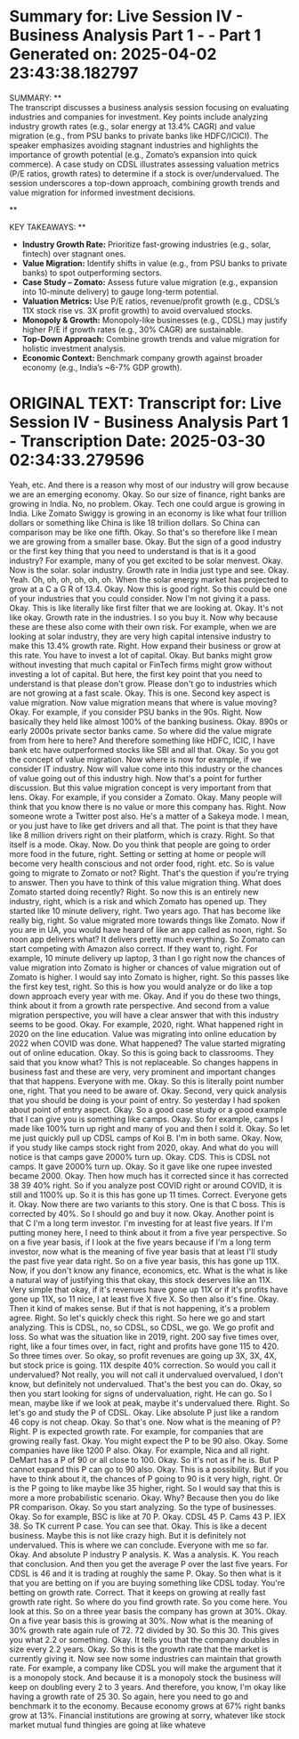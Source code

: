 Summary for: Live Session IV - Business Analysis Part 1 - - Part 1
Generated on: 2025-04-02 23:43:38.182797
==================================================

SUMMARY:
**  
The transcript discusses a business analysis session focusing on evaluating industries and companies for investment. Key points include analyzing industry growth rates (e.g., solar energy at 13.4% CAGR) and value migration (e.g., from PSU banks to private banks like HDFC/ICICI). The speaker emphasizes avoiding stagnant industries and highlights the importance of growth potential (e.g., Zomato’s expansion into quick commerce). A case study on CDSL illustrates assessing valuation metrics (P/E ratios, growth rates) to determine if a stock is over/undervalued. The session underscores a top-down approach, combining growth trends and value migration for informed investment decisions.

**

KEY TAKEAWAYS:
**  
- **Industry Growth Rate:** Prioritize fast-growing industries (e.g., solar, fintech) over stagnant ones.  
- **Value Migration:** Identify shifts in value (e.g., from PSU banks to private banks) to spot outperforming sectors.  
- **Case Study – Zomato:** Assess future value migration (e.g., expansion into 10-minute delivery) to gauge long-term potential.  
- **Valuation Metrics:** Use P/E ratios, revenue/profit growth (e.g., CDSL’s 11X stock rise vs. 3X profit growth) to avoid overvalued stocks.  
- **Monopoly & Growth:** Monopoly-like businesses (e.g., CDSL) may justify higher P/E if growth rates (e.g., 30% CAGR) are sustainable.  
- **Top-Down Approach:** Combine growth trends and value migration for holistic investment analysis.  
- **Economic Context:** Benchmark company growth against broader economy (e.g., India’s ~6-7% GDP growth).

ORIGINAL TEXT:
Transcript for: Live Session IV - Business Analysis Part 1 -
Transcription Date: 2025-03-30 02:34:33.279596
==================================================

 Yeah, etc. And there is a reason why most of our industry will grow because we are an emerging economy. Okay. So our size of finance, right banks are growing in India. No, no problem. Okay. Tech one could argue is growing in India. Like Zomato Swiggy is growing in an economy is like what four trillion dollars or something like China is like 18 trillion dollars. So China can comparison may be like one fifth. Okay. So that's so therefore like I mean we are growing from a smaller base. Okay. But the sign of a good industry or the first key thing that you need to understand is that is it a good industry? For example, many of you get excited to be solar menvest. Okay. Now is the solar. solar industry. Growth rate in India just type and see. Okay. Yeah. Oh, oh, oh, oh, oh, oh. When the solar energy market has projected to grow at a C a G R of 13.4. Okay. Now this is good right. So this could be one of your industries that you could consider. Now I'm not giving it a pass. Okay. This is like literally like first filter that we are looking at. Okay. It's not like okay. Growth rate in the industries. I so you buy it. Now why because these are these also come with their own risk. For example, when we are looking at solar industry, they are very high capital intensive industry to make this 13.4% growth rate. Right. How expand their business or grow at this rate. You have to invest a lot of capital. Okay. But banks might grow without investing that much capital or FinTech firms might grow without investing a lot of capital. But here, the first key point that you need to understand is that please don't grow. Please don't go to industries which are not growing at a fast scale. Okay. This is one. Second key aspect is value migration. Now value migration means that where is value moving? Okay. For example, if you consider PSU banks in the 90s. Right. Now basically they held like almost 100% of the banking business. Okay. 890s or early 2000s private sector banks came. So where did the value migrate from from here to here? And therefore something like HDFC, ICIC, I have bank etc have outperformed stocks like SBI and all that. Okay. So you got the concept of value migration. Now where is now for example, if we consider IT industry. Now will value come into this industry or the chances of value going out of this industry high. Now that's a point for further discussion. But this value migration concept is very important from that lens. Okay. For example, if you consider a Zomato. Okay. Many people will think that you know there is no value or more this company has. Right. Now someone wrote a Twitter post also. He's a matter of a Sakeya mode. I mean, or you just have to like get drivers and all that. The point is that they have like 8 million drivers right on their platform, which is crazy. Right. So that itself is a mode. Okay. Now. Do you think that people are going to order more food in the future, right. Setting or setting at home or people will become very health conscious and not order food, right. etc. So is value going to migrate to Zomato or not? Right. That's the question if you're trying to answer. Then you have to think of this value migration thing. What does Zomato started doing recently? Right. So now this is an entirely new industry, right, which is a risk and which Zomato has opened up. They started like 10 minute delivery, right. Two years ago. That has become like really big, right. So value migrated more towards things like Zomato. Now if you are in UA, you would have heard of like an app called as noon, right. So noon app delivers what? It delivers pretty much everything. So Zomato can start competing with Amazon also correct. If they want to, right. For example, 10 minute delivery up laptop, 3 than I go right now the chances of value migration into Zomato is higher or chances of value migration out of Zomato is higher. I would say into Zomato is higher, right. So this passes like the first key test, right. So this is how you would analyze or do like a top down approach every year with me. Okay. And if you do these two things, think about it from a growth rate perspective. And second from a value migration perspective, you will have a clear answer that with this industry seems to be good. Okay. For example, 2020, right. What happened right in 2020 on the line education. Value was migrating into online education by 2022 when COVID was done. What happened? The value started migrating out of online education. Okay. So this is going back to classrooms. They said that you know what? This is not replaceable. So changes happens in business fast and these are very, very prominent and important changes that that happens. Everyone with me. Okay. So this is literally point number one, right. That you need to be aware of. Okay. Second, very quick analysis that you should be doing is your point of entry. So yesterday I had spoken about point of entry aspect. Okay. So a good case study or a good example that I can give you is something like camps. Okay. So for example, camps I made like 100% turn up right and many of you and then I sold it. Okay. So let me just quickly pull up CDSL camps of Koi B. I'm in both same. Okay. Now, if you study like camps stock right from 2020, okay. And what do you will notice is that camps gave 2000% turn up. Okay. CDS. This is CDSL not camps. It gave 2000% turn up. Okay. So it gave like one rupee invested became 2000. Okay. Then how much has it corrected since it has corrected 38 39 40% right. So if you analyze post COVID right or around COVID, it is still and 1100% up. So it is this has gone up 11 times. Correct. Everyone gets it. Okay. Now there are two variants to this story. One is that C boss. This is corrected by 40%. So I should go and buy it now. Okay. Another point is that C I'm a long term investor. I'm investing for at least five years. If I'm putting money here, I need to think about it from a five year perspective. So on a five year basis, if I look at the five years because if I'm a long term investor, now what is the meaning of five year basis that at least I'll study the past five year data right. So on a five year basis, this has gone up 11X. Now, if you don't know any finance, economics, etc. What is the what is like a natural way of justifying this that okay, this stock deserves like an 11X. Very simple that okay, if it's revenues have gone up 11X or if it's profits have gone up 11X, so 11 nice, I at least five X five X. So then also it's fine. Okay. Then it kind of makes sense. But if that is not happening, it's a problem agree. Right. So let's quickly check this right. So here we go and start analyzing. This is CDSL, no, so CDSL, so CDSL, we go. We go profit and loss. So what was the situation like in 2019, right. 200 say five times over, right, like a four times over, in fact, right and profits have gone 115 to 420. So three times over. So okay, so profit revenues are going up 3X, 3X, 4X, but stock price is going. 11X despite 40% correction. So would you call it undervalued? Not really, you will not call it undervalued overvalued, I don't know, but definitely not undervalued. That's the best you can do. Okay, so then you start looking for signs of undervaluation, right. He can go. So I mean, maybe like if we look at peak, maybe it's undervalued there. Right. So let's go and study the P of CDSL. Okay. Like absolute P just like a random 46 copy is not cheap. Okay. So that's one. Now what is the meaning of P? Right. P is expected growth rate. For example, for companies that are growing really fast. Okay. You might expect the P to be 90 also. Okay. Some companies have like 1200 P also. Okay. For example, Nica and all right. DeMart has a P of 90 or all close to 100. Okay. So it's not as if he is. But P cannot expand this P can go to 90 also. Okay. This is a possibility. But if you have to think about it, the chances of P going to 90 is it very high, right. Or is the P going to like maybe like 35 higher, right. So I would say that this is more a more probabilistic scenario. Okay. Why? Because then you do like PR comparison. Okay. So you start analyzing. So the type of businesses. Okay. So for example, BSC is like at 70 P. Okay. CDSL 45 P. Cams 43 P. IEX 38. So TK current P case. You can see that. Okay. This is like a decent business. Maybe this is not like crazy high. But it is definitely not undervalued. This is where we can conclude. Everyone with me so far. Okay. And absolute P industry P analysis. K. Was a analysis. K. You reach that conclusion. And then you get the average P over the last five years. For CDSL is 46 and it is trading at roughly the same P. Okay. So then what is it that you are betting on if you are buying something like CDSL today. You're betting on growth rate. Correct. That it keeps on growing at really fast growth rate right. So where do you find growth rate. So you come here. You look at this. So on a three year basis the company has grown at 30%. Okay. On a five year basis this is growing at 30%. Now what is the meaning of 30% growth rate again rule of 72. 72 divided by 30. So this 30. This gives you what 2.2 or something. Okay. It tells you that the company doubles in size every 2.2 years. Okay. So this is the growth rate that the market is currently giving it. Now see now some industries can maintain that growth rate. For example, a company like CDSL you will make the argument that it is a monopoly stock. And because it is a monopoly stock the business will keep on doubling every 2 to 3 years. And therefore, you know, I'm okay like having a growth rate of 25 30. So again, here you need to go and benchmark it to the economy. Because economy grows at 67% right banks grow at 13%. Financial institutions are growing at sorry, whatever like stock market mutual fund thingies are going at like whateve